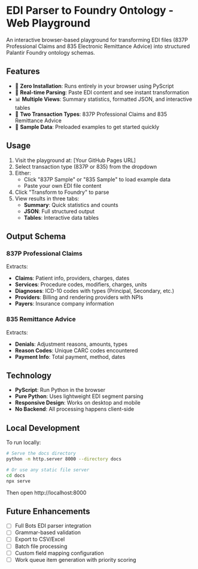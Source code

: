 # EDI Parser to Foundry Ontology - Web Playground

An interactive browser-based playground for transforming EDI files (837P Professional Claims and 835 Electronic Remittance Advice) into structured Palantir Foundry ontology schemas.

## Features

- 🚀 **Zero Installation**: Runs entirely in your browser using PyScript
- 📝 **Real-time Parsing**: Paste EDI content and see instant transformation
- 📊 **Multiple Views**: Summary statistics, formatted JSON, and interactive tables
- 🎯 **Two Transaction Types**: 837P Professional Claims and 835 Remittance Advice
- 💾 **Sample Data**: Preloaded examples to get started quickly

## Usage

1. Visit the playground at: [Your GitHub Pages URL]
2. Select transaction type (837P or 835) from the dropdown
3. Either:
   - Click "837P Sample" or "835 Sample" to load example data
   - Paste your own EDI file content
4. Click "Transform to Foundry" to parse
5. View results in three tabs:
   - **Summary**: Quick statistics and counts
   - **JSON**: Full structured output
   - **Tables**: Interactive data tables

## Output Schema

### 837P Professional Claims
Extracts:
- **Claims**: Patient info, providers, charges, dates
- **Services**: Procedure codes, modifiers, charges, units
- **Diagnoses**: ICD-10 codes with types (Principal, Secondary, etc.)
- **Providers**: Billing and rendering providers with NPIs
- **Payers**: Insurance company information

### 835 Remittance Advice
Extracts:
- **Denials**: Adjustment reasons, amounts, types
- **Reason Codes**: Unique CARC codes encountered
- **Payment Info**: Total payment, method, dates

## Technology

- **PyScript**: Run Python in the browser
- **Pure Python**: Uses lightweight EDI segment parsing
- **Responsive Design**: Works on desktop and mobile
- **No Backend**: All processing happens client-side

## Local Development

To run locally:

```bash
# Serve the docs directory
python -m http.server 8000 --directory docs

# Or use any static file server
cd docs
npx serve
```

Then open http://localhost:8000

## Future Enhancements

- [ ] Full Bots EDI parser integration
- [ ] Grammar-based validation
- [ ] Export to CSV/Excel
- [ ] Batch file processing
- [ ] Custom field mapping configuration
- [ ] Work queue item generation with priority scoring
